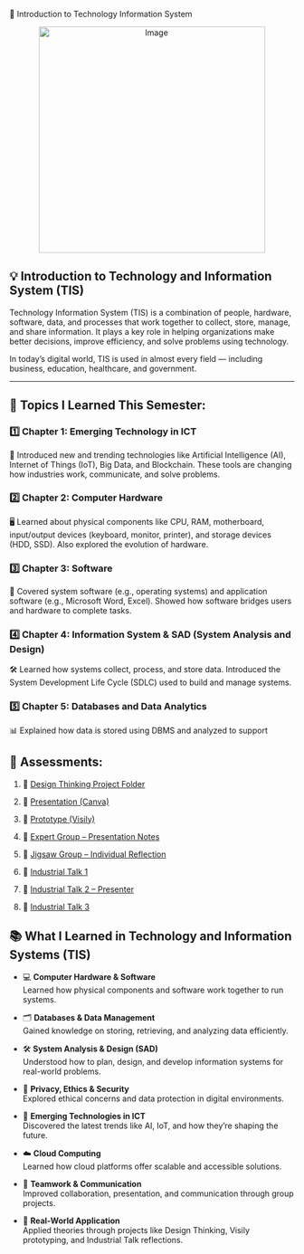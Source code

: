 📘 Introduction to Technology Information System

<p align="center">
  <img src="https://github.com/user-attachments/assets/58d1644a-a648-48ac-8d93-6f67d402c52e" alt="Image" width="400">
</p>


## 💡 Introduction to Technology and Information System (TIS)

Technology Information System (TIS) is a combination of people, hardware, software, data, and processes that work together to collect, store, manage, and share information. It plays a key role in helping organizations make better decisions, improve efficiency, and solve problems using technology.

In today’s digital world, TIS is used in almost every field — including business, education, healthcare, and government.

---

## 📘 Topics I Learned This Semester:

### 1️⃣ Chapter 1: Emerging Technology in ICT  
🚀 Introduced new and trending technologies like Artificial Intelligence (AI), Internet of Things (IoT), Big Data, and Blockchain. These tools are changing how industries work, communicate, and solve problems.

### 2️⃣ Chapter 2: Computer Hardware  
🖥️ Learned about physical components like CPU, RAM, motherboard, input/output devices (keyboard, monitor, printer), and storage devices (HDD, SSD). Also explored the evolution of hardware.

### 3️⃣ Chapter 3: Software  
💽 Covered system software (e.g., operating systems) and application software (e.g., Microsoft Word, Excel). Showed how software bridges users and hardware to complete tasks.

### 4️⃣ Chapter 4: Information System & SAD (System Analysis and Design)  
🛠️ Learned how systems collect, process, and store data. Introduced the System Development Life Cycle (SDLC) used to build and manage systems.

### 5️⃣ Chapter 5: Databases and Data Analytics  
📊 Explained how data is stored using DBMS and analyzed to support


## 📝 Assessments:

1. 📁 [Design Thinking Project Folder](https://github.com/Leavinish/SECP1513-01-01-2024-2025-2-TEKNOLOGI-DAN-SISTEM-MAKLUMAT/tree/main/Design%20Thinking%20Project)  

2. 📄 [Presentation (Canva)](https://www.canva.com/design/DAGrI5SeOMc/m4kknJ13r4U3HAMcw2_OxQ/edit)  

3. 🧩 [Prototype (Visily)](https://app.visily.ai/projects/42b8080e-eada-4d9d-8cd0-3c4c8c2327a0/boards/1934884)  

4. 📁 [Expert Group – Presentation Notes](https://github.com/Leavinish/SECP1513-01-01-2024-2025-2-TEKNOLOGI-DAN-SISTEM-MAKLUMAT/tree/main/Expert%20Group%20-%20Presentation%20notes)  

5. 📁 [Jigsaw Group – Individual Reflection](https://github.com/Leavinish/SECP1513-01-01-2024-2025-2-TEKNOLOGI-DAN-SISTEM-MAKLUMAT/tree/main/jiigsaw%20group%20-%20Individual%20reflection)  

6. 📄 [Industrial Talk 1](https://github.com/Leavinish/SECP1513-01-01-2024-2025-2-TEKNOLOGI-DAN-SISTEM-MAKLUMAT/tree/main/INDUSTRIAL%20TALK%201)  

7. 📄 [Industrial Talk 2 – Presenter](https://github.com/Leavinish/SECP1513-01-01-2024-2025-2-TEKNOLOGI-DAN-SISTEM-MAKLUMAT/tree/main/INDUSTRIAL%20TALK%202-PRESENTER)  

8. 📄 [Industrial Talk 3](https://github.com/Leavinish/SECP1513-01-01-2024-2025-2-TEKNOLOGI-DAN-SISTEM-MAKLUMAT/tree/main/INDUSTRIAL%203)

## 📚 What I Learned in Technology and Information Systems (TIS)

- 💻 **Computer Hardware & Software**  
  Learned how physical components and software work together to run systems.

- 🗂️ **Databases & Data Management**  
  Gained knowledge on storing, retrieving, and analyzing data efficiently.

- 🛠️ **System Analysis & Design (SAD)**  
  Understood how to plan, design, and develop information systems for real-world problems.

- 🔐 **Privacy, Ethics & Security**  
  Explored ethical concerns and data protection in digital environments.

- 🚀 **Emerging Technologies in ICT**  
  Discovered the latest trends like AI, IoT, and how they’re shaping the future.

- ☁️ **Cloud Computing**  
  Learned how cloud platforms offer scalable and accessible solutions.

- 👥 **Teamwork & Communication**  
  Improved collaboration, presentation, and communication through group projects.

- 🎯 **Real-World Application**  
  Applied theories through projects like Design Thinking, Visily prototyping, and Industrial Talk reflections.






